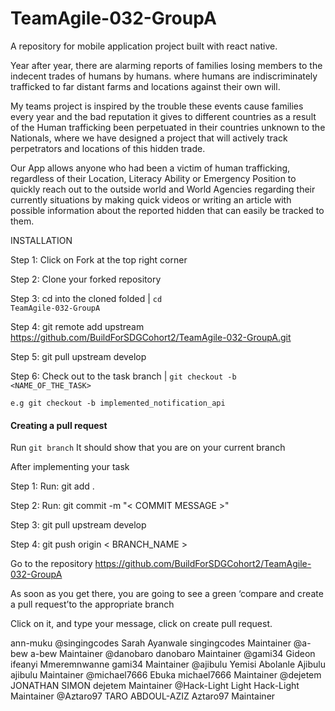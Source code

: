 # TeamAgile-032-GroupA


A repository for mobile application project built with react native.

Year after year, there are alarming reports of families losing members to the indecent trades of humans by humans. where humans are indiscriminately trafficked to far distant farms and locations against their own will.

My teams project is inspired by the trouble these events cause families every year and the bad reputation it gives to different countries as a result of the Human trafficking been perpetuated in their countries unknown to the Nationals, where we have designed a project that will actively track perpetrators and locations of this hidden trade.

Our App allows anyone who had been a victim of human trafficking, regardless of their Location, Literacy Ability or Emergency Position to quickly reach out to the outside world and World Agencies regarding their currently situations by making quick videos or writing an article with possible information about the reported hidden that can easily be tracked to them.

INSTALLATION

Step 1: Click on Fork at the top right corner

Step 2: Clone your forked repository

Step 3: cd into the cloned folded | <code>cd TeamAgile-032-GroupA</code>

Step 4: git remote add upstream https://github.com/BuildForSDGCohort2/TeamAgile-032-GroupA.git

Step 5: git pull upstream develop

Step 6: Check out to the task branch | <code>git checkout -b <NAME_OF_THE_TASK></code>

<code>e.g git checkout -b implemented_notification_api</code>


#### Creating a pull request

Run <code>git branch</code> It should show that you are on your current branch

After implementing your task

Step 1: Run: git add .

Step 2: Run: git commit -m "< COMMIT MESSAGE >"

Step 3: git pull upstream develop

Step 4: git push origin < BRANCH_NAME >

Go to the repository https://github.com/BuildForSDGCohort2/TeamAgile-032-GroupA

As soon as you get there, you are going to see a green ‘compare and create a pull request’to the appropriate branch

Click on it, and type your message, click on create pull request.

ann-muku
@singingcodes
Sarah Ayanwale singingcodes Maintainer
@a-bew
a-bew Maintainer
@danobaro
danobaro Maintainer
@gami34
Gideon ifeanyi Mmeremnwanne gami34 Maintainer
@ajibulu
Yemisi Abolanle Ajibulu ajibulu Maintainer
@michael7666
Ebuka michael7666 Maintainer
@dejetem
JONATHAN SIMON dejetem Maintainer
@Hack-Light
Light Hack-Light Maintainer
@Aztaro97
TARO ABDOUL-AZIZ Aztaro97 Maintainer
